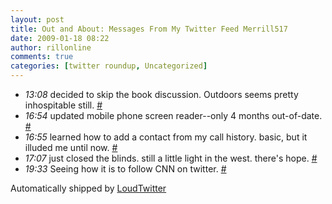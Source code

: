 ```yaml
---
layout: post
title: Out and About: Messages From My Twitter Feed Merrill517
date: 2009-01-18 08:22
author: rillonline
comments: true
categories: [twitter roundup, Uncategorized]
---
```

<ul class="loudtwitter"><li><em>13:08</em> decided to skip the book discussion. Outdoors seems pretty inhospitable still. <a href="http://twitter.com/merrill517/statuses/1126657157">#</a></li> <li><em>16:54</em> updated mobile phone screen reader--only 4 months out-of-date. <a href="http://twitter.com/merrill517/statuses/1127042396">#</a></li> <li><em>16:55</em> learned how to add a contact from my call history. basic, but it illuded me until now. <a href="http://twitter.com/merrill517/statuses/1127043324">#</a></li> <li><em>17:07</em> just closed the blinds.  still a little light in the west. there's hope. <a href="http://twitter.com/merrill517/statuses/1127063290">#</a></li> <li><em>19:33</em> Seeing how it is to follow CNN on twitter. <a href="http://twitter.com/merrill517/statuses/1127299920">#</a></li></ul>Automatically shipped by <a href="http://www.loudtwitter.com">LoudTwitter</a>
